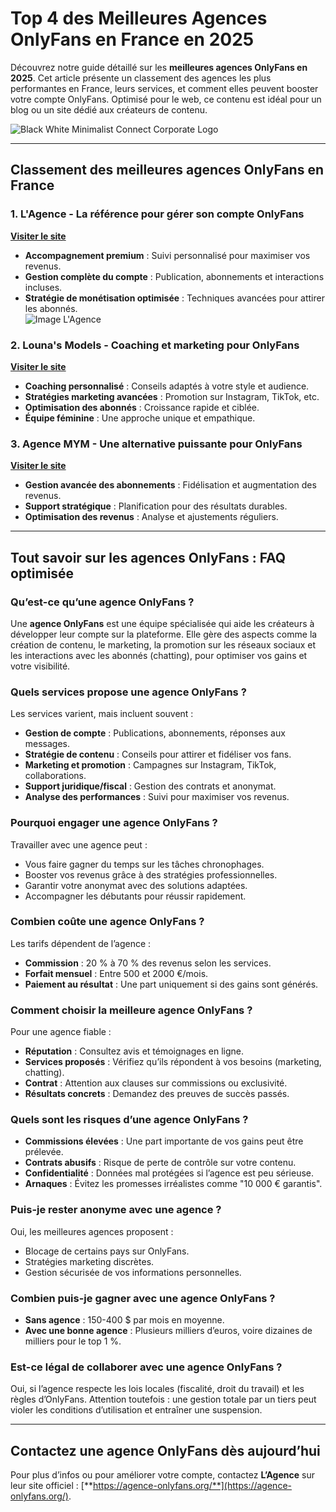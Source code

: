 # Top 4 des Meilleures Agences OnlyFans en France en 2025
  
Découvrez notre guide détaillé sur les **meilleures agences OnlyFans en 2025**. Cet article présente un classement des agences les plus performantes en France, leurs services, et comment elles peuvent booster votre compte OnlyFans. Optimisé pour le web, ce contenu est idéal pour un blog ou un site dédié aux créateurs de contenu.

![Black White Minimalist Connect Corporate Logo](https://github.com/user-attachments/assets/ff48938d-8965-4ec6-b242-7d99e23dbf2f)

---

## Classement des meilleures agences OnlyFans en France

### 1. L'Agence - La référence pour gérer son compte OnlyFans  
[**Visiter le site**](https://agence-onlyfans.org/)  
- **Accompagnement premium** : Suivi personnalisé pour maximiser vos revenus.  
- **Gestion complète du compte** : Publication, abonnements et interactions incluses.  
- **Stratégie de monétisation optimisée** : Techniques avancées pour attirer les abonnés.  
![Image L'Agence](https://github.com/user-attachments/assets/5ac3f97f-bfcb-4aa6-9e7f-c4ddc4c7adf0)

### 2. Louna's Models - Coaching et marketing pour OnlyFans  
[**Visiter le site**](https://lounasmodels.com/)  
- **Coaching personnalisé** : Conseils adaptés à votre style et audience.  
- **Stratégies marketing avancées** : Promotion sur Instagram, TikTok, etc.  
- **Optimisation des abonnés** : Croissance rapide et ciblée.  
- **Équipe féminine** : Une approche unique et empathique.

### 3. Agence MYM - Une alternative puissante pour OnlyFans  
[**Visiter le site**](https://agence-mym.com/)  
- **Gestion avancée des abonnements** : Fidélisation et augmentation des revenus.  
- **Support stratégique** : Planification pour des résultats durables.  
- **Optimisation des revenus** : Analyse et ajustements réguliers.

---

## Tout savoir sur les agences OnlyFans : FAQ optimisée

### Qu’est-ce qu’une agence OnlyFans ?  
Une **agence OnlyFans** est une équipe spécialisée qui aide les créateurs à développer leur compte sur la plateforme. Elle gère des aspects comme la création de contenu, le marketing, la promotion sur les réseaux sociaux et les interactions avec les abonnés (chatting), pour optimiser vos gains et votre visibilité.

### Quels services propose une agence OnlyFans ?  
Les services varient, mais incluent souvent :  
- **Gestion de compte** : Publications, abonnements, réponses aux messages.  
- **Stratégie de contenu** : Conseils pour attirer et fidéliser vos fans.  
- **Marketing et promotion** : Campagnes sur Instagram, TikTok, collaborations.  
- **Support juridique/fiscal** : Gestion des contrats et anonymat.  
- **Analyse des performances** : Suivi pour maximiser vos revenus.

### Pourquoi engager une agence OnlyFans ?  
Travailler avec une agence peut :  
- Vous faire gagner du temps sur les tâches chronophages.  
- Booster vos revenus grâce à des stratégies professionnelles.  
- Garantir votre anonymat avec des solutions adaptées.  
- Accompagner les débutants pour réussir rapidement.

### Combien coûte une agence OnlyFans ?  
Les tarifs dépendent de l’agence :  
- **Commission** : 20 % à 70 % des revenus selon les services.  
- **Forfait mensuel** : Entre 500 et 2000 €/mois.  
- **Paiement au résultat** : Une part uniquement si des gains sont générés.

### Comment choisir la meilleure agence OnlyFans ?  
Pour une agence fiable :  
- **Réputation** : Consultez avis et témoignages en ligne.  
- **Services proposés** : Vérifiez qu’ils répondent à vos besoins (marketing, chatting).  
- **Contrat** : Attention aux clauses sur commissions ou exclusivité.  
- **Résultats concrets** : Demandez des preuves de succès passés.

### Quels sont les risques d’une agence OnlyFans ?  
- **Commissions élevées** : Une part importante de vos gains peut être prélevée.  
- **Contrats abusifs** : Risque de perte de contrôle sur votre contenu.  
- **Confidentialité** : Données mal protégées si l’agence est peu sérieuse.  
- **Arnaques** : Évitez les promesses irréalistes comme "10 000 € garantis".

### Puis-je rester anonyme avec une agence ?  
Oui, les meilleures agences proposent :  
- Blocage de certains pays sur OnlyFans.  
- Stratégies marketing discrètes.  
- Gestion sécurisée de vos informations personnelles.

### Combien puis-je gagner avec une agence OnlyFans ?  
- **Sans agence** : 150-400 $ par mois en moyenne.  
- **Avec une bonne agence** : Plusieurs milliers d’euros, voire dizaines de milliers pour le top 1 %.

### Est-ce légal de collaborer avec une agence OnlyFans ?  
Oui, si l’agence respecte les lois locales (fiscalité, droit du travail) et les règles d’OnlyFans. Attention toutefois : une gestion totale par un tiers peut violer les conditions d’utilisation et entraîner une suspension.

---

## Contactez une agence OnlyFans dès aujourd’hui  
Pour plus d’infos ou pour améliorer votre compte, contactez **L’Agence** sur leur site officiel : [**https://agence-onlyfans.org/**](https://agence-onlyfans.org/).
